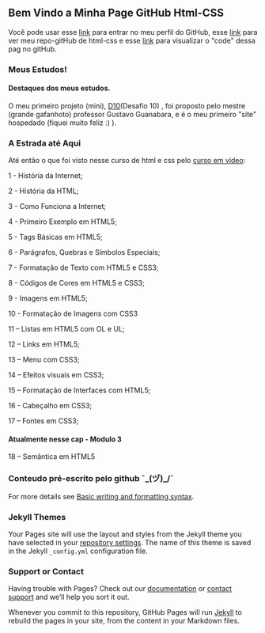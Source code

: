 ## Bem Vindo a Minha Page GitHub Html-CSS

Você pode usar esse [link](https://github.com/MichelNsouza) para entrar no meu perfil do GitHub, esse [link](https://github.com/MichelNsouza/html-css) para ver meu repo-gitHub de html-css e esse [link](https://github.com/MichelNsouza/html-css/edit/gh-pages/index.md) para visualizar o "code" dessa pag no gitHub.

### Meus Estudos!
#### Destaques dos meus estudos.

O meu primeiro projeto (mini), [D10](https://michelnsouza.github.io/projeto-android/)(Desafio 10) , foi proposto pelo mestre (grande gafanhoto) professor Gustavo Guanabara, e é o meu primeiro "site" hospedado (fiquei muito feliz :) ).

### A Estrada até Aqui

Até então o que foi visto nesse curso de html e css pelo [curso em video](https://www.cursoemvideo.com/):

1 - História da Internet;

2 - História da HTML;

3 - Como Funciona a Internet;

4 - Primeiro Exemplo em HTML5;

5 - Tags Básicas em HTML5;

6 - Parágrafos, Quebras e Símbolos Especiais;

7 - Formatação de Texto com HTML5 e CSS3;

8 - Códigos de Cores em HTML5 e CSS3;

9 - Imagens em HTML5;

10 - Formatação de Imagens com CSS3

11 – Listas em HTML5 com OL e UL;

12 – Links em HTML5;

13 – Menu com CSS3;

14 – Efeitos visuais em CSS3;

15 – Formatação de Interfaces com HTML5;

16 - Cabeçalho em CSS3;

17 – Fontes em CSS3;

#### Atualmente nesse cap - Modulo 3

18 – Semântica em HTML5










### Conteudo pré-escrito pelo github ¯\_(ヅ)_/¯

For more details see [Basic writing and formatting syntax](https://docs.github.com/en/github/writing-on-github/getting-started-with-writing-and-formatting-on-github/basic-writing-and-formatting-syntax).

### Jekyll Themes

Your Pages site will use the layout and styles from the Jekyll theme you have selected in your [repository settings](https://github.com/MichelNsouza/html-css/settings/pages). The name of this theme is saved in the Jekyll `_config.yml` configuration file.

### Support or Contact

Having trouble with Pages? Check out our [documentation](https://docs.github.com/categories/github-pages-basics/) or [contact support](https://support.github.com/contact) and we’ll help you sort it out.

Whenever you commit to this repository, GitHub Pages will run [Jekyll](https://jekyllrb.com/) to rebuild the pages in your site, from the content in your Markdown files.
